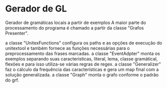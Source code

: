 # Gerador de GL
Gerador de gramáticas locais a partir de exemplos
A maior parte do processamento do programa é chamado a partir da classe "Grafos Presenter".

a classe "UnitexFunctions" configura os paths e as opções de execução do unitextool e também fornece as funções necessárias para o preprocessamento das frases marcadas.
a classe "EventAdpter" monta os exemplos separando suas caracteristicas, literal, lema, classe gramátical, flexões e para isso utiliza-se várias regras de regex.
a classe "Generalizer" faz o cálculo da frequência das características e gera um map final com a solução generalizada.
a classe "Graph" monta o grafo conforme o padrão do grf.
